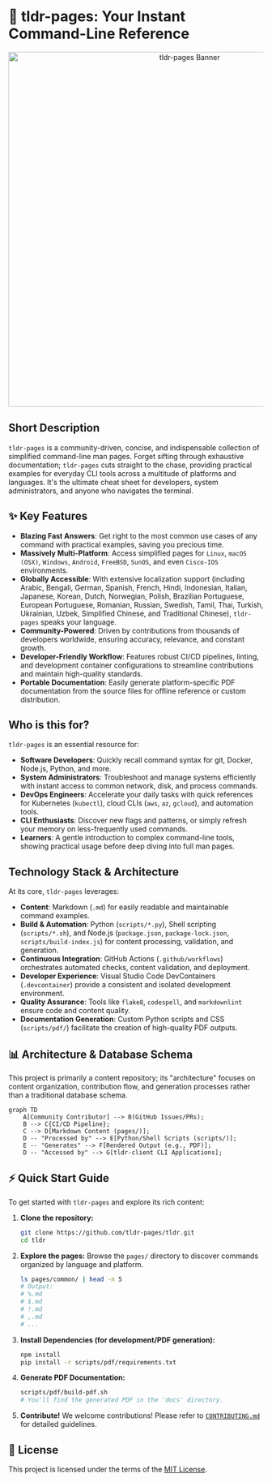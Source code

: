 # 🚀 tldr-pages: Your Instant Command-Line Reference

<p align="center"><img src="./images/banner.png" alt="tldr-pages Banner" width="700"></p>

## Short Description
`tldr-pages` is a community-driven, concise, and indispensable collection of simplified command-line man pages. Forget sifting through exhaustive documentation; `tldr-pages` cuts straight to the chase, providing practical examples for everyday CLI tools across a multitude of platforms and languages. It's the ultimate cheat sheet for developers, system administrators, and anyone who navigates the terminal.

## ✨ Key Features
*   **Blazing Fast Answers**: Get right to the most common use cases of any command with practical examples, saving you precious time.
*   **Massively Multi-Platform**: Access simplified pages for `Linux`, `macOS (OSX)`, `Windows`, `Android`, `FreeBSD`, `SunOS`, and even `Cisco-IOS` environments.
*   **Globally Accessible**: With extensive localization support (including Arabic, Bengali, German, Spanish, French, Hindi, Indonesian, Italian, Japanese, Korean, Dutch, Norwegian, Polish, Brazilian Portuguese, European Portuguese, Romanian, Russian, Swedish, Tamil, Thai, Turkish, Ukrainian, Uzbek, Simplified Chinese, and Traditional Chinese), `tldr-pages` speaks your language.
*   **Community-Powered**: Driven by contributions from thousands of developers worldwide, ensuring accuracy, relevance, and constant growth.
*   **Developer-Friendly Workflow**: Features robust CI/CD pipelines, linting, and development container configurations to streamline contributions and maintain high-quality standards.
*   **Portable Documentation**: Easily generate platform-specific PDF documentation from the source files for offline reference or custom distribution.

## Who is this for?
`tldr-pages` is an essential resource for:
*   **Software Developers**: Quickly recall command syntax for git, Docker, Node.js, Python, and more.
*   **System Administrators**: Troubleshoot and manage systems efficiently with instant access to common network, disk, and process commands.
*   **DevOps Engineers**: Accelerate your daily tasks with quick references for Kubernetes (`kubectl`), cloud CLIs (`aws`, `az`, `gcloud`), and automation tools.
*   **CLI Enthusiasts**: Discover new flags and patterns, or simply refresh your memory on less-frequently used commands.
*   **Learners**: A gentle introduction to complex command-line tools, showing practical usage before deep diving into full man pages.

## Technology Stack & Architecture
At its core, `tldr-pages` leverages:
*   **Content**: Markdown (`.md`) for easily readable and maintainable command examples.
*   **Build & Automation**: Python (`scripts/*.py`), Shell scripting (`scripts/*.sh`), and Node.js (`package.json`, `package-lock.json`, `scripts/build-index.js`) for content processing, validation, and generation.
*   **Continuous Integration**: GitHub Actions (`.github/workflows`) orchestrates automated checks, content validation, and deployment.
*   **Developer Experience**: Visual Studio Code DevContainers (`.devcontainer`) provide a consistent and isolated development environment.
*   **Quality Assurance**: Tools like `flake8`, `codespell`, and `markdownlint` ensure code and content quality.
*   **Documentation Generation**: Custom Python scripts and CSS (`scripts/pdf/`) facilitate the creation of high-quality PDF outputs.

## 📊 Architecture & Database Schema
This project is primarily a content repository; its "architecture" focuses on content organization, contribution flow, and generation processes rather than a traditional database schema.

```mermaid
graph TD
    A[Community Contributor] --> B(GitHub Issues/PRs);
    B --> C{CI/CD Pipeline};
    C --> D[Markdown Content (pages/)];
    D -- "Processed by" --> E[Python/Shell Scripts (scripts/)];
    E -- "Generates" --> F[Rendered Output (e.g., PDF)];
    D -- "Accessed by" --> G[tldr-client CLI Applications];
```

## ⚡ Quick Start Guide
To get started with `tldr-pages` and explore its rich content:

1.  **Clone the repository:**
    ```bash
    git clone https://github.com/tldr-pages/tldr.git
    cd tldr
    ```

2.  **Explore the pages:**
    Browse the `pages/` directory to discover commands organized by language and platform.
    ```bash
    ls pages/common/ | head -n 5
    # Output:
    # %.md
    # $.md
    # !.md
    # ,.md
    # ...
    ```

3.  **Install Dependencies (for development/PDF generation):**
    ```bash
    npm install
    pip install -r scripts/pdf/requirements.txt
    ```

4.  **Generate PDF Documentation:**
    ```bash
    scripts/pdf/build-pdf.sh
    # You'll find the generated PDF in the 'docs' directory.
    ```

5.  **Contribute!**
    We welcome contributions! Please refer to [`CONTRIBUTING.md`](./CONTRIBUTING.md) for detailed guidelines.

## 📜 License
This project is licensed under the terms of the [MIT License](./LICENSE.md).